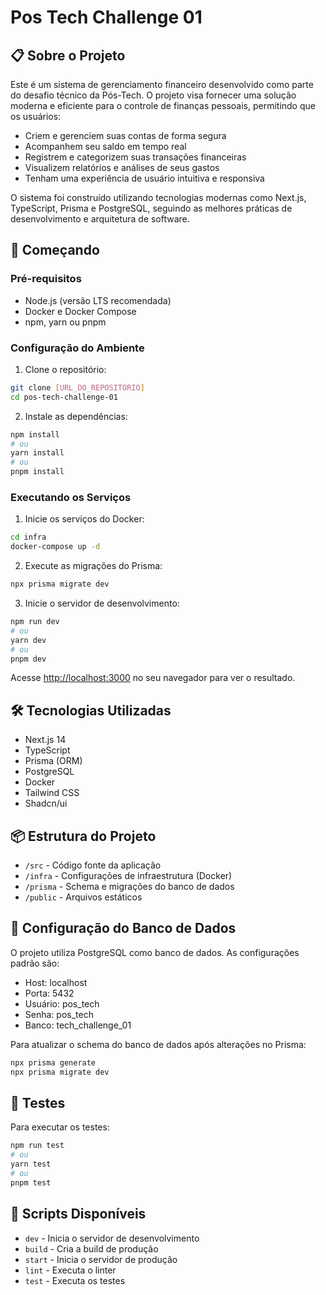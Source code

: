# Pos Tech Challenge 01

## 📋 Sobre o Projeto

Este é um sistema de gerenciamento financeiro desenvolvido como parte do desafio técnico da Pós-Tech. O projeto visa fornecer uma solução moderna e eficiente para o controle de finanças pessoais, permitindo que os usuários:

- Criem e gerenciem suas contas de forma segura
- Acompanhem seu saldo em tempo real
- Registrem e categorizem suas transações financeiras
- Visualizem relatórios e análises de seus gastos
- Tenham uma experiência de usuário intuitiva e responsiva

O sistema foi construído utilizando tecnologias modernas como Next.js, TypeScript, Prisma e PostgreSQL, seguindo as melhores práticas de desenvolvimento e arquitetura de software.

## 🚀 Começando

### Pré-requisitos

- Node.js (versão LTS recomendada)
- Docker e Docker Compose
- npm, yarn ou pnpm

### Configuração do Ambiente

1. Clone o repositório:
```bash
git clone [URL_DO_REPOSITÓRIO]
cd pos-tech-challenge-01
```

2. Instale as dependências:
```bash
npm install
# ou
yarn install
# ou
pnpm install
```

### Executando os Serviços

1. Inicie os serviços do Docker:
```bash
cd infra
docker-compose up -d
```

2. Execute as migrações do Prisma:
```bash
npx prisma migrate dev
```

3. Inicie o servidor de desenvolvimento:
```bash
npm run dev
# ou
yarn dev
# ou
pnpm dev
```

Acesse [http://localhost:3000](http://localhost:3000) no seu navegador para ver o resultado.

## 🛠️ Tecnologias Utilizadas

- Next.js 14
- TypeScript
- Prisma (ORM)
- PostgreSQL
- Docker
- Tailwind CSS
- Shadcn/ui

## 📦 Estrutura do Projeto

- `/src` - Código fonte da aplicação
- `/infra` - Configurações de infraestrutura (Docker)
- `/prisma` - Schema e migrações do banco de dados
- `/public` - Arquivos estáticos

## 🔧 Configuração do Banco de Dados

O projeto utiliza PostgreSQL como banco de dados. As configurações padrão são:

- Host: localhost
- Porta: 5432
- Usuário: pos_tech
- Senha: pos_tech
- Banco: tech_challenge_01

Para atualizar o schema do banco de dados após alterações no Prisma:

```bash
npx prisma generate
npx prisma migrate dev
```

## 🧪 Testes

Para executar os testes:

```bash
npm run test
# ou
yarn test
# ou
pnpm test
```

## 📝 Scripts Disponíveis

- `dev` - Inicia o servidor de desenvolvimento
- `build` - Cria a build de produção
- `start` - Inicia o servidor de produção
- `lint` - Executa o linter
- `test` - Executa os testes